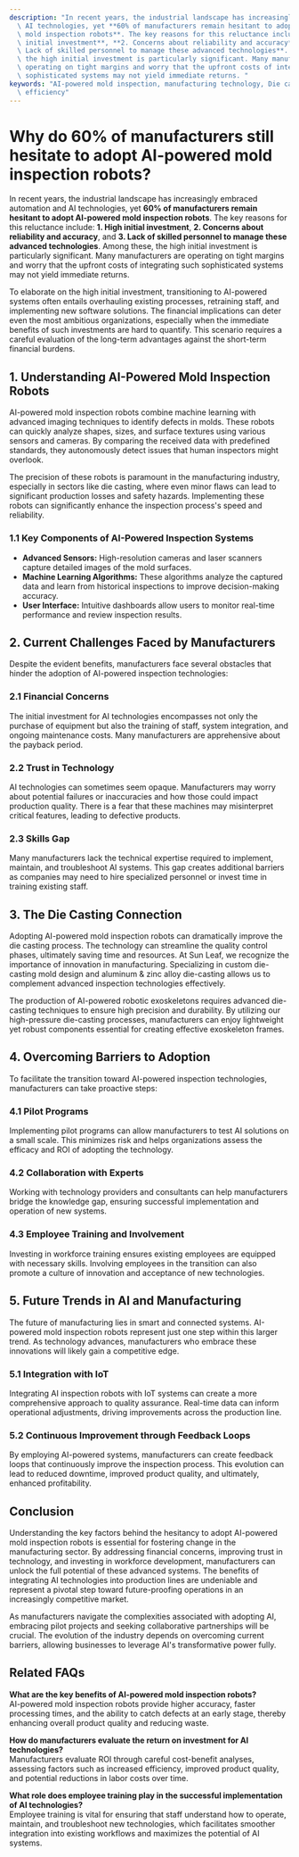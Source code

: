 ```yaml
---
description: "In recent years, the industrial landscape has increasingly embraced automation and\
  \ AI technologies, yet **60% of manufacturers remain hesitant to adopt AI-powered\
  \ mold inspection robots**. The key reasons for this reluctance include: **1. High\
  \ initial investment**, **2. Concerns about reliability and accuracy**, and **3.\
  \ Lack of skilled personnel to manage these advanced technologies**. Among these,\
  \ the high initial investment is particularly significant. Many manufacturers are\
  \ operating on tight margins and worry that the upfront costs of integrating such\
  \ sophisticated systems may not yield immediate returns. "
keywords: "AI-powered mold inspection, manufacturing technology, Die casting process, Heat dissipation\
  \ efficiency"
---
```

# Why do 60% of manufacturers still hesitate to adopt AI-powered mold inspection robots?

In recent years, the industrial landscape has increasingly embraced automation and AI technologies, yet **60% of manufacturers remain hesitant to adopt AI-powered mold inspection robots**. The key reasons for this reluctance include: **1. High initial investment**, **2. Concerns about reliability and accuracy**, and **3. Lack of skilled personnel to manage these advanced technologies**. Among these, the high initial investment is particularly significant. Many manufacturers are operating on tight margins and worry that the upfront costs of integrating such sophisticated systems may not yield immediate returns. 

To elaborate on the high initial investment, transitioning to AI-powered systems often entails overhauling existing processes, retraining staff, and implementing new software solutions. The financial implications can deter even the most ambitious organizations, especially when the immediate benefits of such investments are hard to quantify. This scenario requires a careful evaluation of the long-term advantages against the short-term financial burdens.

## **1. Understanding AI-Powered Mold Inspection Robots**

AI-powered mold inspection robots combine machine learning with advanced imaging techniques to identify defects in molds. These robots can quickly analyze shapes, sizes, and surface textures using various sensors and cameras. By comparing the received data with predefined standards, they autonomously detect issues that human inspectors might overlook.

The precision of these robots is paramount in the manufacturing industry, especially in sectors like die casting, where even minor flaws can lead to significant production losses and safety hazards. Implementing these robots can significantly enhance the inspection process's speed and reliability.

### **1.1 Key Components of AI-Powered Inspection Systems**

- **Advanced Sensors:** High-resolution cameras and laser scanners capture detailed images of the mold surfaces.
- **Machine Learning Algorithms:** These algorithms analyze the captured data and learn from historical inspections to improve decision-making accuracy.
- **User Interface:** Intuitive dashboards allow users to monitor real-time performance and review inspection results.

## **2. Current Challenges Faced by Manufacturers**

Despite the evident benefits, manufacturers face several obstacles that hinder the adoption of AI-powered inspection technologies:

### **2.1 Financial Concerns**

The initial investment for AI technologies encompasses not only the purchase of equipment but also the training of staff, system integration, and ongoing maintenance costs. Many manufacturers are apprehensive about the payback period.

### **2.2 Trust in Technology**

AI technologies can sometimes seem opaque. Manufacturers may worry about potential failures or inaccuracies and how those could impact production quality. There is a fear that these machines may misinterpret critical features, leading to defective products.

### **2.3 Skills Gap**

Many manufacturers lack the technical expertise required to implement, maintain, and troubleshoot AI systems. This gap creates additional barriers as companies may need to hire specialized personnel or invest time in training existing staff.

## **3. The Die Casting Connection**

Adopting AI-powered mold inspection robots can dramatically improve the die casting process. The technology can streamline the quality control phases, ultimately saving time and resources. At Sun Leaf, we recognize the importance of innovation in manufacturing. Specializing in custom die-casting mold design and aluminum & zinc alloy die-casting allows us to complement advanced inspection technologies effectively.

The production of AI-powered robotic exoskeletons requires advanced die-casting techniques to ensure high precision and durability. By utilizing our high-pressure die-casting processes, manufacturers can enjoy lightweight yet robust components essential for creating effective exoskeleton frames.

## **4. Overcoming Barriers to Adoption**

To facilitate the transition toward AI-powered inspection technologies, manufacturers can take proactive steps:

### **4.1 Pilot Programs**

Implementing pilot programs can allow manufacturers to test AI solutions on a small scale. This minimizes risk and helps organizations assess the efficacy and ROI of adopting the technology.

### **4.2 Collaboration with Experts**

Working with technology providers and consultants can help manufacturers bridge the knowledge gap, ensuring successful implementation and operation of new systems.

### **4.3 Employee Training and Involvement**

Investing in workforce training ensures existing employees are equipped with necessary skills. Involving employees in the transition can also promote a culture of innovation and acceptance of new technologies.

## **5. Future Trends in AI and Manufacturing**

The future of manufacturing lies in smart and connected systems. AI-powered mold inspection robots represent just one step within this larger trend. As technology advances, manufacturers who embrace these innovations will likely gain a competitive edge. 

### **5.1 Integration with IoT**

Integrating AI inspection robots with IoT systems can create a more comprehensive approach to quality assurance. Real-time data can inform operational adjustments, driving improvements across the production line.

### **5.2 Continuous Improvement through Feedback Loops**

By employing AI-powered systems, manufacturers can create feedback loops that continuously improve the inspection process. This evolution can lead to reduced downtime, improved product quality, and ultimately, enhanced profitability.

## **Conclusion**

Understanding the key factors behind the hesitancy to adopt AI-powered mold inspection robots is essential for fostering change in the manufacturing sector. By addressing financial concerns, improving trust in technology, and investing in workforce development, manufacturers can unlock the full potential of these advanced systems. The benefits of integrating AI technologies into production lines are undeniable and represent a pivotal step toward future-proofing operations in an increasingly competitive market.

As manufacturers navigate the complexities associated with adopting AI, embracing pilot projects and seeking collaborative partnerships will be crucial. The evolution of the industry depends on overcoming current barriers, allowing businesses to leverage AI's transformative power fully.

## Related FAQs

**What are the key benefits of AI-powered mold inspection robots?**  
AI-powered mold inspection robots provide higher accuracy, faster processing times, and the ability to catch defects at an early stage, thereby enhancing overall product quality and reducing waste.

**How do manufacturers evaluate the return on investment for AI technologies?**  
Manufacturers evaluate ROI through careful cost-benefit analyses, assessing factors such as increased efficiency, improved product quality, and potential reductions in labor costs over time.

**What role does employee training play in the successful implementation of AI technologies?**  
Employee training is vital for ensuring that staff understand how to operate, maintain, and troubleshoot new technologies, which facilitates smoother integration into existing workflows and maximizes the potential of AI systems.
